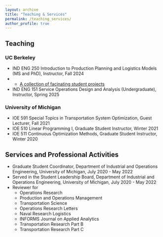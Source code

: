 ```yaml
---
layout: archive
title: "Teaching & Services"
permalink: /teaching_services/
author_profile: true
---
```



## Teaching

### UC Berkeley

- IND ENG 250 Introduction to Production Planning and Logistics Models (MS and PhD), Instructor, Fall 2024
- * [A collection of facinating student projects](https://sites.google.com/berkeley.edu/ieor-250-projects/home)
- IND ENG 151 Service Operations Design and Analysis (Undergraduate), Instructor, Spring 2025

### University of Michigan

- IOE 591 Special Topics in Transportation System Optimization, Guest Lecturer, Fall 2021
- IOE 510 Linear Programming I, Graduate Student Instructor, Winter 2021
- IOE 511 Continuous Optimization Methods, Graduate Student Instructor, Winter 2020

## Services and Professional Activities
- Graduate Student Coordinator, Department of Industrial and Operations Engineering, University of Michigan, July 2020 - May 2022
- Served in the Student Leadership Board, Department of Industrial and Operations Engineering, University of Michigan, July 2020 - May 2022
- Reviewer for 
  * Operations Research
  * Production and Operations Management
  * Transportation Science
  * Operations Research Letters
  * Naval Research Logistics
  * INFORMS Journal on Applied Analytics
  * Transportation Research Part B
  * Transportation Research Part C


